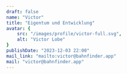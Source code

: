 ```yaml
---
draft: false
name: "Victor"
title: "Eigentum und Entwicklung"
avatar: {
    src: "/images/profile/victor-full.svg",
    alt: "Victor Lobe"
}
publishDate: "2023-12-03 22:00"
mail_link: "mailto:victor@bahnfinder.app"
mail: "victor@bahnfinder.app"
---
```

